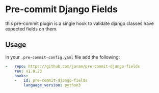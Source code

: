 # Pre-commit Django Fields
this pre-commit plugin is a single hook to validate django classes have expected fields on them.

## Usage
in your `.pre-commit-config.yaml` file add the following:

```yaml
-   repo: https://github.com/joram/pre-commit-django-fields
    rev: v1.0.23
    hooks:
    -   id: pre-commit-django-fields
        language_version: python3
```
